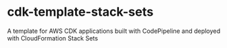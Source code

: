 # cdk-template-stack-sets

A template for AWS CDK applications built with CodePipeline and deployed with CloudFormation Stack Sets
